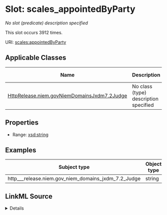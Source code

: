 

# Slot: scales_appointedByParty


_No slot (predicate) description specified_






This slot occurs 3912 times.


URI: [scales:appointedByParty](http://schemas.scales-okn.org/rdf/scales#appointedByParty)



<!-- no inheritance hierarchy -->





## Applicable Classes

| Name | Description | Modifies Slot |
| --- | --- | --- |
| [HttpRelease.niem.govNiemDomainsJxdm7.2Judge](../classes/HttpRelease.niem.govNiemDomainsJxdm7.2Judge.md) | No class (type) description specified |  yes  |







## Properties

* Range: [xsd:string](http://www.w3.org/2001/XMLSchema#string)






## Examples

| Subject type | Object type | Example subject | Example object | Occurrences |
| --- | --- | --- | --- | --- |
| http___release.niem.gov_niem_domains_jxdm_7.2_Judge | string | scales:/JudgeEntity/SJ000002 | Democratic | 3912 |




## LinkML Source

<details>

```yaml
name: scales_appointedByParty
annotations:
  count:
    tag: count
    value: 3912
description: No slot (predicate) description specified
examples:
- object:
    example_object: Democratic
    example_object_type: string
    example_predicate: scales:appointedByParty
    example_subject: scales:/JudgeEntity/SJ000002
    example_subject_type: http___release.niem.gov_niem_domains_jxdm_7.2_Judge
from_schema: scales-kg
rank: 1000
slot_uri: scales:appointedByParty
alias: scales_appointedByParty
domain_of:
- http___release.niem.gov_niem_domains_jxdm_7.2_Judge
range: string

```
</details>